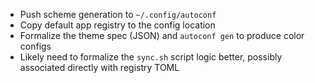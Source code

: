 - Push scheme generation to `~/.config/autoconf`
- Copy default app registry to the config location
- Formalize the theme spec (JSON) and `autoconf gen` to produce color configs
- Likely need to formalize the `sync.sh` script logic better, possibly associated directly
  with registry TOML
